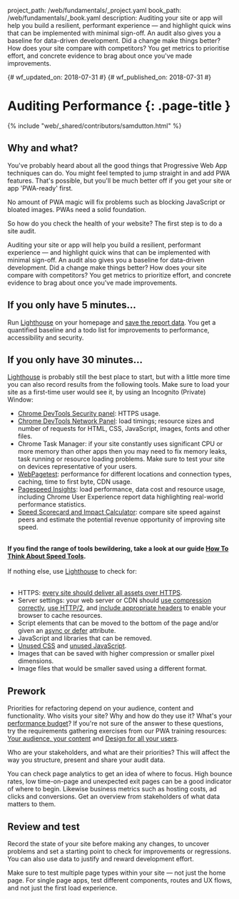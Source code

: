 project_path: /web/fundamentals/_project.yaml
book_path: /web/fundamentals/_book.yaml
description: Auditing your site or app will help you build a resilient, performant experience — and highlight quick wins that can be implemented with minimal sign-off. An audit also gives you a baseline for data-driven development. Did a change make things better? How does your site compare with competitors?  You get metrics to prioritise effort, and concrete evidence to brag about once you've made improvements.

{# wf_updated_on: 2018-07-31 #}
{# wf_published_on: 2018-07-31 #}

# Auditing Performance {: .page-title }

{% include "web/_shared/contributors/samdutton.html" %}

## Why and what?

You've probably heard about all the good things that Progressive Web App techniques can do. You might feel tempted to jump straight in and add PWA features. That's possible, but you'll be much better off if you get your site or app 'PWA-ready' first.

No amount of PWA magic will fix problems such as blocking JavaScript or bloated images. PWAs need a solid foundation.

So how do you check the health of your website? The first step is to do a site audit.

Auditing your site or app will help you build a resilient, performant experience — and highlight quick wins that can be implemented with minimal sign-off. An audit also gives you a baseline for data-driven development. Did a change make things better? How does your site compare with competitors? You get metrics to prioritize effort, and concrete evidence to brag about once you've made improvements.

## If you only have 5 minutes...

Run [Lighthouse](https://developers.google.com/web/tools/lighthouse/) on your homepage and [save the report data](https://developers.google.com/web/tools/lighthouse#gists). You get a quantified baseline and a todo list for improvements to performance, accessibility and security.

## If you only have 30 minutes...

[Lighthouse](https://developers.google.com/web/tools/lighthouse/) is probably still the best place to start, but with a little more time you can also record results from the following tools. Make sure to load your site as a first-time user would see it, by using an Incognito (Private) Window:

*   [Chrome DevTools Security panel](https://developers.google.com/web/tools/chrome-devtools/security): HTTPS usage.
*   [Chrome DevTools Network Panel](https://developers.google.com/web/tools/chrome-devtools/network-performance/): load timings; resource sizes and number of requests for HTML, CSS, JavaScript, images, fonts and other files.
*   Chrome Task Manager: if your site constantly uses significant CPU or more memory than other apps then you may need to fix memory leaks, task running or resource loading problems. Make sure to test your site on devices representative of your users.
*   [WebPagetest](https://www.webpagetest.org/easy): performance for different locations and connection types, caching, time to first byte, CDN usage.
*   [Pagespeed Insights](https://developers.google.com/speed/pagespeed/insights/): load performance, data cost and resource usage, including Chrome User Experience report data highlighting real-world performance statistics.
*   [Speed Scorecard and Impact Calculator](https://www.thinkwithgoogle.com/feature/mobile/): compare site speed against peers and estimate the potential revenue opportunity of improving site speed.

<br>

<div class="note">
  <strong>If you find the range of tools bewildering, take a look at our guide <a href="https://developers.google.com/web/fundamentals/performance/speed-tools/">How To Think About Speed Tools</a>.</strong><br>
  <br>
  If nothing else, use <a href="https://developers.google.com/web/tools/lighthouse/">Lighthouse</a> to check for:<br>
  <br>
  <ul>
    <li>HTTPS: <a href="https://developers.google.com/web/fundamentals/security/encrypt-in-transit/why-https">every site should deliver all assets over HTTPS</a>.</li>
    <li>Server settings: your web server or CDN should <a href="https://developers.google.com/web/fundamentals/performance/optimizing-content-efficiency/optimize-encoding-and-transfer">use compression correctly</a>, <a href="https://developers.google.com/web/fundamentals/performance/http2/">use HTTP/2</a>, and <a href="https://developers.google.com/web/fundamentals/performance/optimizing-content-efficiency/http-caching">include appropriate headers</a> to enable your browser to cache resources.</li>
    <li>Script elements that can be moved to the bottom of the page and/or given an <a href="http://peter.sh/experiments/asynchronous-and-deferred-javascript-execution-explained/">async or defer</a> attribute.</li>
    <li>JavaScript and libraries that can be removed.</li>
    <li><a href="https://umaar.com/dev-tips/121-css-coverage/">Unused CSS</a> and <a href="https://developers.google.com/web/updates/2017/04/devtools-release-notes">unused JavaScript</a>.</li>
    <li>Images that can be saved with higher compression or smaller pixel dimensions.</li>
    <li>Image files that would be smaller saved using a different format.<br>
    </li>
  </ul>
</div>

## Prework

Priorities for refactoring depend on your audience, content and functionality. Who visits your site? Why and how do they use it? What's your [performance budget](http://www.performancebudget.io/)? If you're not sure of the answer to these questions, try the requirements gathering exercises from our PWA training resources: [Your audience, your content](https://docs.google.com/presentation/d/1-UjSS-kRZgE0q77zPBkgjg2-huXF2GobzhSqwI0AdU8/edit#slide=id.g16e897f04a_0_14) and [Design for all your users](https://docs.google.com/presentation/d/14CaiTF3f-OFoWs84lXeurE95_LJIFJwC-xhMky62dAg/edit#slide=id.g16ea125a27_0_6).

Who are your stakeholders, and what are their priorities? This will affect the way you structure, present and share your audit data.

You can check page analytics to get an idea of where to focus. High bounce rates, low time-on-page and unexpected exit pages can be a good indicator of where to begin. Likewise business metrics such as hosting costs, ad clicks and conversions. Get an overview from stakeholders of what data matters to them.

## Review and test

Record the state of your site before making any changes, to uncover problems and set a starting point to check for improvements or regressions. You can also use data to justify and reward development effort.

Make sure to test multiple page types within your site — not just the home page. For single page apps, test different components, routes and UX flows, and not just the first load experience.
